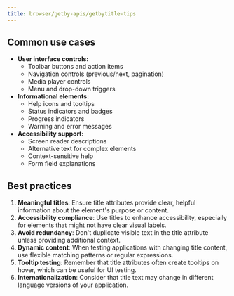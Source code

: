 ```yaml
---
title: browser/getby-apis/getbytitle-tips
---
```


## Common use cases

- **User interface controls:**
  - Toolbar buttons and action items
  - Navigation controls (previous/next, pagination)
  - Media player controls
  - Menu and drop-down triggers
- **Informational elements:**
  - Help icons and tooltips
  - Status indicators and badges
  - Progress indicators
  - Warning and error messages
- **Accessibility support:**
  - Screen reader descriptions
  - Alternative text for complex elements
  - Context-sensitive help
  - Form field explanations

## Best practices

1. **Meaningful titles**: Ensure title attributes provide clear, helpful information about the element's purpose or content.
1. **Accessibility compliance**: Use titles to enhance accessibility, especially for elements that might not have clear visual labels.
1. **Avoid redundancy**: Don't duplicate visible text in the title attribute unless providing additional context.
1. **Dynamic content**: When testing applications with changing title content, use flexible matching patterns or regular expressions.
1. **Tooltip testing**: Remember that title attributes often create tooltips on hover, which can be useful for UI testing.
1. **Internationalization**: Consider that title text may change in different language versions of your application.